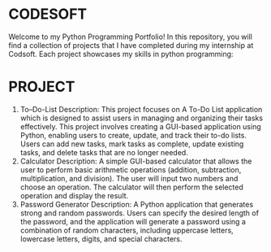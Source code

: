 # CODESOFT
Welcome to my Python Programming Portfolio! In this repository, you will find a collection of projects that I have completed during my internship at Codsoft. Each project showcases my skills in python programming:
# PROJECT 
1. To–Do-List
Description: This project focuses on A To-Do List application which is designed to assist users in managing and organizing their tasks effectively. This project involves creating a GUI-based application using Python, enabling users to create, update, and track their to-do lists. Users can add new tasks, mark tasks as complete, update existing tasks, and delete tasks that are no longer needed.
2. Calculator
Description: A simple GUI-based calculator that allows the user to perform basic arithmetic operations (addition, subtraction, multiplication, and division). The user will input two numbers and choose an operation. The calculator will then perform the selected operation and display the result.
3. Password Generator
Description: A Python application that generates strong and random passwords. Users can specify the desired length of the password, and the application will generate a password using a combination of random characters, including uppercase letters, lowercase letters, digits, and special characters.

